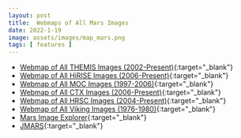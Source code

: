 ```yaml
---
layout: post
title:  Webmaps of All Mars Images
date: 2022-1-19
image: assets/images/map_mars.png
tags: [ features ]
---
```


- [Webmap of All THEMIS Images (2002-Present)](http://global-data.mars.asu.edu/bin/themis.pl){:target="_blank"}
- [Webmap of All HiRISE Images (2006-Present)](http://global-data.mars.asu.edu/bin/hirise.pl){:target="_blank"}
- [Webmap of All MOC Images (1997-2006)](http://global-data.mars.asu.edu/bin/moc.pl){:target="_blank"}
- [Webmap of All CTX Images (2006-Present)](http://global-data.mars.asu.edu/bin/ctx.pl){:target="_blank"}
- [Webmap of All HRSC Images (2004-Present)](http://global-data.mars.asu.edu/bin/hrsc.pl){:target="_blank"}
- [Webmap of All Viking Images (1976-1980)](http://global-data.mars.asu.edu/bin/viking.pl){:target="_blank"}
- [Mars Image Explorer](http://viewer.mars.asu.edu/viewer/themis#T=0){:target="_blank"}
- [JMARS](https://jmars.mars.asu.edu/){:target="_blank"}
